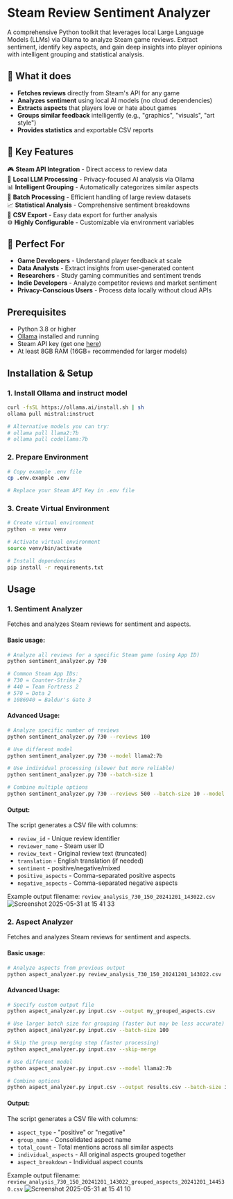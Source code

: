 # Steam Review Sentiment Analyzer

A comprehensive Python toolkit that leverages local Large Language Models (LLMs) via Ollama to analyze Steam game reviews. Extract sentiment, identify key aspects, and gain deep insights into player opinions with intelligent grouping and statistical analysis.

## 🎯 What it does

- **Fetches reviews** directly from Steam's API for any game
- **Analyzes sentiment** using local AI models (no cloud dependencies)
- **Extracts aspects** that players love or hate about games
- **Groups similar feedback** intelligently (e.g., "graphics", "visuals", "art style")
- **Provides statistics** and exportable CSV reports

## 🚀 Key Features

🎮 **Steam API Integration** - Direct access to review data  
🤖 **Local LLM Processing** - Privacy-focused AI analysis via Ollama  
📊 **Intelligent Grouping** - Automatically categorizes similar aspects  
🔄 **Batch Processing** - Efficient handling of large review datasets  
📈 **Statistical Analysis** - Comprehensive sentiment breakdowns  
💾 **CSV Export** - Easy data export for further analysis  
⚙️ **Highly Configurable** - Customizable via environment variables  

## 🎯 Perfect For

- **Game Developers** - Understand player feedback at scale
- **Data Analysts** - Extract insights from user-generated content
- **Researchers** - Study gaming communities and sentiment trends
- **Indie Developers** - Analyze competitor reviews and market sentiment
- **Privacy-Conscious Users** - Process data locally without cloud APIs

## Prerequisites

- Python 3.8 or higher
- [Ollama](https://ollama.ai/) installed and running
- Steam API key (get one [here](https://steamcommunity.com/dev/apikey))
- At least 8GB RAM (16GB+ recommended for larger models)

## Installation & Setup

### 1. Install Ollama and instruct model
```bash
curl -fsSL https://ollama.ai/install.sh | sh
ollama pull mistral:instruct

# Alternative models you can try:
# ollama pull llama2:7b
# ollama pull codellama:7b
```

### 2. Prepare Environment
```bash
# Copy example .env file
cp .env.example .env

# Replace your Steam API Key in .env file
```

### 3. Create Virtual Environment
```bash
# Create virtual environment
python -m venv venv

# Activate virtual environment
source venv/bin/activate

# Install dependencies
pip install -r requirements.txt
```

## Usage

### 1. Sentiment Analyzer
Fetches and analyzes Steam reviews for sentiment and aspects.

#### Basic usage:
```bash
# Analyze all reviews for a specific Steam game (using App ID)
python sentiment_analyzer.py 730

# Common Steam App IDs:
# 730 = Counter-Strike 2
# 440 = Team Fortress 2
# 570 = Dota 2
# 1086940 = Baldur's Gate 3
```

#### Advanced Usage:
```bash
# Analyze specific number of reviews
python sentiment_analyzer.py 730 --reviews 100

# Use different model
python sentiment_analyzer.py 730 --model llama2:7b

# Use individual processing (slower but more reliable)
python sentiment_analyzer.py 730 --batch-size 1

# Combine multiple options
python sentiment_analyzer.py 730 --reviews 500 --batch-size 10 --model mistral:instruct
```

#### Output:
The script generates a CSV file with columns:
- `review_id` - Unique review identifier
- `reviewer_name` - Steam user ID
- `review_text` - Original review text (truncated)
- `translation` - English translation (if needed)
- `sentiment` - positive/negative/mixed
- `positive_aspects` - Comma-separated positive aspects
- `negative_aspects` - Comma-separated negative aspects

Example output filename: `review_analysis_730_150_20241201_143022.csv`
![Screenshot 2025-05-31 at 15 41 33](https://github.com/user-attachments/assets/c8c0c68e-b7bb-4ca5-91a1-44d832ee5f38)

### 2. Aspect Analyzer
Fetches and analyzes Steam reviews for sentiment and aspects.

#### Basic usage:
```bash
# Analyze aspects from previous output
python aspect_analyzer.py review_analysis_730_150_20241201_143022.csv
```

#### Advanced Usage:
```bash
# Specify custom output file
python aspect_analyzer.py input.csv --output my_grouped_aspects.csv

# Use larger batch size for grouping (faster but may be less accurate)
python aspect_analyzer.py input.csv --batch-size 100

# Skip the group merging step (faster processing)
python aspect_analyzer.py input.csv --skip-merge

# Use different model
python aspect_analyzer.py input.csv --model llama2:7b

# Combine options
python aspect_analyzer.py input.csv --output results.csv --batch-size 30 --model mistral:instruct
```

#### Output:
The script generates a CSV file with columns:
- `aspect_type` - "positive" or "negative"
- `group_name` - Consolidated aspect name
- `total_count` - Total mentions across all similar aspects
- `individual_aspects` - All original aspects grouped together
- `aspect_breakdown` - Individual aspect counts

Example output filename: `review_analysis_730_150_20241201_143022_grouped_aspects_20241201_144530.csv`
![Screenshot 2025-05-31 at 15 41 10](https://github.com/user-attachments/assets/d1e81ffd-9cf0-4156-9011-40b5a43dd515)
